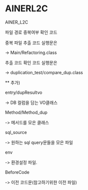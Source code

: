 # AINERL2C
AINER_L2C

파일 경로 중복여부 확인 코드 

중복 파일 추출 코드 실행문은

 -> Main/Refactoring.class
 
추출 코드 확인 코드 실행문은

 -> duplication_test/compare_dup.class
 
 ** 추가)
 
 entry/dupResultvo
 
  -> DB 컬럼을 담는 VO클래스
  
 Method/Method_dup
 
  -> 메서드를 모은 클래스
  
 sql_source
 
  -> 원하는 sql query문들을 모은 파일
  
 env
 
  -> 환경설정 파일.
  
 BeforeCode
 
  -> 이전 코드문(참고하기위한 이전 파일)
